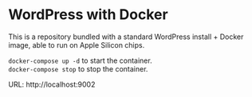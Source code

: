 # WordPress with Docker
This is a repository bundled with a standard WordPress install + Docker image, able to run on Apple Silicon chips.

`docker-compose up -d` to start the container.<br>
`docker-compose stop` to stop the container.

URL: http://localhost:9002